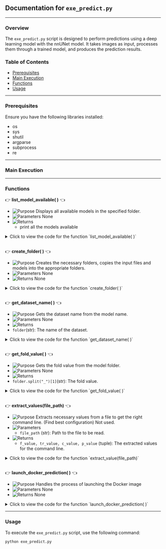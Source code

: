 
## Documentation for `exe_predict.py`

---

### Overview

The `exe_predict.py` script is designed to perform predictions using a deep learning model with the nnUNet model. It takes images as input, processes them through a trained model, and produces the prediction results.

### Table of Contents

- [Prerequisites](#prerequisites)
- [Main Execution](#main-execution)
- [Functions](#functions)
- [Usage](#usage)

---

### Prerequisites

Ensure you have the following libraries installed:

- os
- sys
- shutil
- argparse
- subprocess
- re

---

### Main Execution


---

### Functions

:point_right: **list_model_available( )** :point_left:

- ![Purpose](https://img.shields.io/badge/-Purpose-green) Displays all available models in the specified folder.
- ![Parameters](https://img.shields.io/badge/-Parameters-blue) None
- ![Returns](https://img.shields.io/badge/-Returns-red)
  - print all the models available

<details>
  <summary>Click to view the code for the function `list_model_available( )`</summary>

```python
# Code for the function process_image
```

</details>

##  

:point_right: **create_folder( )** :point_left:

- ![Purpose](https://img.shields.io/badge/-Purpose-green) Creates the necessary folders, copies the input files and models into the appropriate folders.
- ![Parameters](https://img.shields.io/badge/-Parameters-blue) None
- ![Returns](https://img.shields.io/badge/-Returns-red) None

<details>
  <summary>Click to view the code for the function `create_folder( )`</summary>

```python
# Code for the function process_image
```

</details>

##  


:point_right: **get_dataset_name( )** :point_left:

- ![Purpose](https://img.shields.io/badge/-Purpose-green) Gets the dataset name from the model name.
- ![Parameters](https://img.shields.io/badge/-Parameters-blue) None
- ![Returns](https://img.shields.io/badge/-Returns-red)
 - `folder`(str): The name of the dataset.

<details>
  <summary>Click to view the code for the function `get_dataset_name( )`</summary>

```python
# Code for the function process_image
```

</details>

##  

:point_right: **get_fold_value( )** :point_left:

- ![Purpose](https://img.shields.io/badge/-Purpose-green) Gets the fold value from the model folder.
- ![Parameters](https://img.shields.io/badge/-Parameters-blue) None
- ![Returns](https://img.shields.io/badge/-Returns-red)
 - `folder.split("_")[1]`(str): The fold value.

<details>
  <summary>Click to view the code for the function `get_fold_value( )`</summary>

```python
# Code for the function process_image
```

</details>

##  

:point_right: **extract_values(file_path)** :point_left:

- ![Purpose](https://img.shields.io/badge/-Purpose-green) Extracts necessary values from a file to get the right command line. (Find best configuration) Not used.
- ![Parameters](https://img.shields.io/badge/-Parameters-blue)
  - `file_path` (str): Path to the file to be read.
- ![Returns](https://img.shields.io/badge/-Returns-red)
  - `f_value, tr_value, c_value, p_value` (tuple): The extracted values for the command line.

<details>
  <summary>Click to view the code for the function `extract_value(file_path)`</summary>

```python
# Code for the function process_image
```

</details>

##  


:point_right: **launch_docker_prediction( )** :point_left:

- ![Purpose](https://img.shields.io/badge/-Purpose-green) Handles the process of launching the Docker image
- ![Parameters](https://img.shields.io/badge/-Parameters-blue) None
- ![Returns](https://img.shields.io/badge/-Returns-red) None

<details>
  <summary>Click to view the code for the function `launch_docker_prediction( )`</summary>

```python
# Code for the function process_image
```

</details>

---  

### Usage

To execute the `exe_predict.py` script, use the following command:

```
python exe_predict.py 
```

